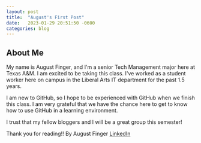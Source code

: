 ```yaml
---
layout: post
title:  "August's First Post"
date:   2023-01-29 20:51:50 -0600
categories: blog
---
```


## About Me
My name is August Finger, and I'm a senior Tech Management major here at Texas A&M. I am excited to be taking this class. 
I've worked as a student worker here on campus in the Liberal Arts IT department for the past 1.5 years.

I am new to GitHub, so I hope to be experienced with GitHub when we finish this class. I am very grateful that we have the chance here to get to know how to use GitHub in a learning environment.

I trust that my fellow bloggers and I will be a great group this semester!

Thank you for reading!!
By August Finger [LinkedIn](https://www.linkedin.com/in/august-finger-625622184/)
